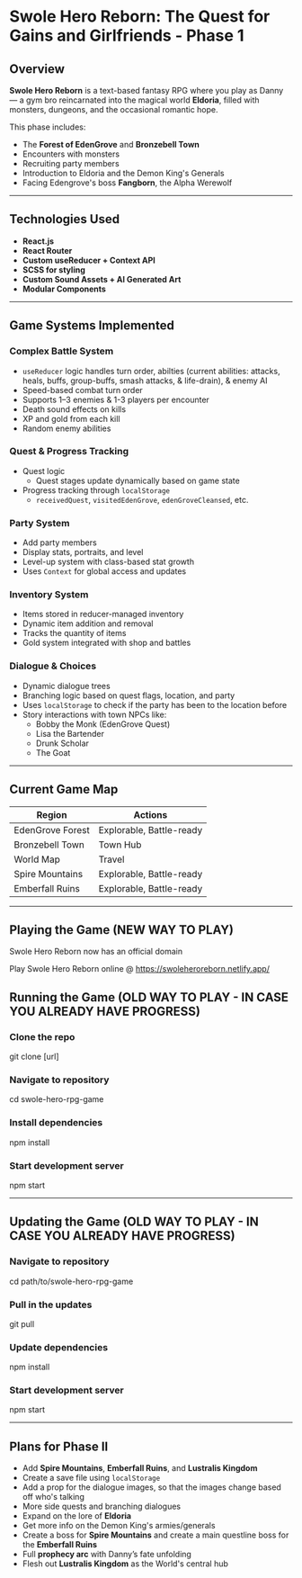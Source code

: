 # Swole Hero Reborn: The Quest for Gains and Girlfriends - Phase 1

## Overview

**Swole Hero Reborn** is a text-based fantasy RPG where you play as Danny — a gym bro reincarnated into the magical world **Eldoria**, filled with monsters, dungeons, and the occasional romantic hope.

This phase includes:

- The **Forest of EdenGrove** and **Bronzebell Town**
- Encounters with monsters
- Recruiting party members
- Introduction to Eldoria and the Demon King's Generals
- Facing Edengrove's boss **Fangborn**, the Alpha Werewolf

---

## Technologies Used

- **React.js**
- **React Router**
- **Custom useReducer + Context API**
- **SCSS for styling**
- **Custom Sound Assets + AI Generated Art**
- **Modular Components**

---

## Game Systems Implemented

### Complex Battle System

- `useReducer` logic handles turn order, abilties (current abilities: attacks, heals, buffs, group-buffs, smash attacks, & life-drain), & enemy AI
- Speed-based combat turn order
- Supports 1–3 enemies & 1-3 players per encounter
- Death sound effects on kills
- XP and gold from each kill
- Random enemy abilities

### Quest & Progress Tracking

- Quest logic
  - Quest stages update dynamically based on game state
- Progress tracking through `localStorage`
  - `receivedQuest`, `visitedEdenGrove`, `edenGroveCleansed`, etc.

### Party System

- Add party members
- Display stats, portraits, and level
- Level-up system with class-based stat growth
- Uses `Context` for global access and updates

### Inventory System

- Items stored in reducer-managed inventory
- Dynamic item addition and removal
- Tracks the quantity of items
- Gold system integrated with shop and battles

### Dialogue & Choices

- Dynamic dialogue trees
- Branching logic based on quest flags, location, and party
- Uses `localStorage` to check if the party has been to the location before
- Story interactions with town NPCs like:
  - Bobby the Monk (EdenGrove Quest)
  - Lisa the Bartender
  - Drunk Scholar
  - The Goat

---

## Current Game Map

| Region             | Actions                   |
| ------------------ | ------------------------- |
| EdenGrove Forest   | Explorable, Battle-ready  |
| Bronzebell Town    | Town Hub                  |
| World Map          | Travel                    |
| Spire Mountains    | Explorable, Battle-ready  |
| Emberfall Ruins    | Explorable, Battle-ready  |

---

## Playing the Game (NEW WAY TO PLAY)

Swole Hero Reborn now has an official domain

Play Swole Hero Reborn online @ https://swoleheroreborn.netlify.app/

## Running the Game (OLD WAY TO PLAY - IN CASE YOU ALREADY HAVE PROGRESS)

### Clone the repo

git clone [url]

### Navigate to repository

cd swole-hero-rpg-game

### Install dependencies

npm install

### Start development server

npm start

---

## Updating the Game (OLD WAY TO PLAY - IN CASE YOU ALREADY HAVE PROGRESS)

### Navigate to repository

cd path/to/swole-hero-rpg-game

### Pull in the updates

git pull

### Update dependencies

npm install

### Start development server

npm start

---

## Plans for Phase II

- Add **Spire Mountains**, **Emberfall Ruins**, and **Lustralis Kingdom**
- Create a save file using `localStorage`
- Add a prop for the dialogue images, so that the images change based off who's talking
- More side quests and branching dialogues
- Expand on the lore of **Eldoria**
- Get more info on the Demon King's armies/generals
- Create a boss for **Spire Mountains** and create a main questline boss for the **Emberfall Ruins**
- Full **prophecy arc** with Danny’s fate unfolding
- Flesh out **Lustralis Kingdom** as the World's central hub
